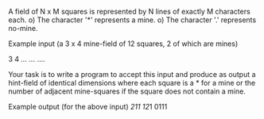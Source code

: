 A field of N x M squares is represented by N lines of exactly M characters each.
o) The character '*' represents a mine.
o) The character '.' represents no-mine.

Example input (a 3 x 4 mine-field of 12 squares, 2 of which are mines)

3 4
*...
..*.
....

Your task is to write a program to accept this input and produce as output a hint-field of identical dimensions where each square is a * for a mine or the number of adjacent mine-squares if the square does not contain a mine.

Example output (for the above input)
*211
12*1
0111
